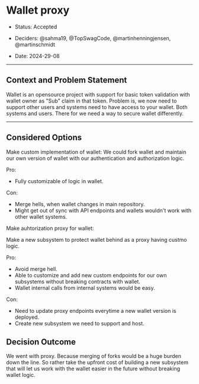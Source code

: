 # Wallet proxy

* Status: Accepted
* Deciders: @sahma19, @TopSwagCode, @martinhenningjensen, @martinschmidt

* Date: 2024-29-08

---

## Context and Problem Statement

Wallet is an opensource project with support for basic token validation with wallet owner as "Sub" claim in that token. Problem is, we now need to support other users and systems need to have access to your wallet. Both systems and users. There for we need a way to secure wallet differently.

---

## Considered Options

Make custom implementation of wallet:
We could fork wallet and maintain our own version of wallet with our authentication and authorization logic.

Pro:
* Fully customizable of logic in wallet.

Con:
* Merge hells, when wallet changes in main repository.
* Might get out of sync with API endpoints and wallets wouldn't work with other wallet systems.

Make auhtorization proxy for wallet:

Make a new subsystem to protect wallet behind as a proxy having custmo logic.

Pro:
* Avoid merge hell.
* Able to customize and add new custom endpoints for our own subsystems without breaking contracts with wallet.
* Wallet internal calls from internal systems would be easy.

Con:
* Need to update proxy endpoints everytime a new wallet version is deployed.
* Create new subsystem we need to support and host.

## Decision Outcome

We went with proxy. Because merging of forks would be a huge burden down the line. So rather take the upfront cost of building a new subsystem that will let us work with the wallet easier in the future without breaking wallet logic.
